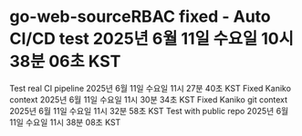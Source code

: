 # go-web-sourceRBAC fixed - Auto CI/CD test 2025년 6월 11일 수요일 10시 38분 06초 KST
Test real CI pipeline 2025년 6월 11일 수요일 11시 27분 40초 KST
Fixed Kaniko context 2025년 6월 11일 수요일 11시 30분 34초 KST
Fixed Kaniko git context 2025년 6월 11일 수요일 11시 32분 58초 KST
Test with public repo 2025년 6월 11일 수요일 11시 38분 08초 KST
